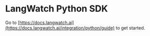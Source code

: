 # LangWatch Python SDK

Go to [https://docs.langwatch.ai](https://docs.langwatch.ai/integration/python/guide) to get started.
